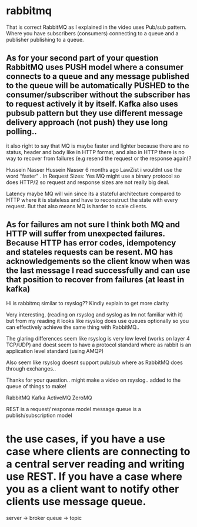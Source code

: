 rabbitmq
=======

That is correct RabbitMQ as I explained in the video uses Pub/sub pattern. Where you have subscribers (consumers) connecting to a queue and a publisher publishing to a queue. 

As for your second part of your question RabbitMQ uses PUSH model where a consumer connects to a queue and any message published to the queue will be automatically PUSHED to the consumer/subscriber without the subscriber has to request actively it by itself. Kafka also uses pubsub pattern but they use different message delivery approach (not push) they use long polling.. 
--------------------------------------------------------------------------------------------------------------
 it also right to say that MQ is maybe faster and lighter because there are no status, header and body like in HTTP format, and also in HTTP there is no way to recover from failures (e.g resend the request or the response again)?



Hussein Nasser
Hussein Nasser
6 months ago
LawZist i wouldnt use the word “faster” . In Request Sizes: Yes MQ might use a binary protocol so does HTTP/2 so request and response sizes are not really big deal. 

Latency maybe MQ will win since its a stateful architecture compared to HTTP where it is stateless and have to reconstruct the state with every request. But that also means MQ is harder to scale clients. 

As for failures am not sure I think both MQ and HTTP will suffer from unexpected failures. Because HTTP has error codes, idempotency and stateles requests can be resent. MQ has acknowledgements so the client know when was the last message I read successfully and can use that position to recover from failures (at least in kafka)
------------------------------------------------------------------------------------------------------------------

Hi is rabbitmq similar to rsyslog??
Kindly explain to get more clarity

Very interesting, (reading on rsyslog and syslog as Im not familiar with it) but from my reading it looks like rsyslog does use queues optionally so you can effectively achieve the same thing with RabbitMQ.. 

The glaring differences seem like rsyslog is very low level (works on layer 4 TCP/UDP) and doest seem to have a protocol standard where as rabbit is an application level standard (using AMQP)

Also seem like rsyslog doesnt support pub/sub where as RabbitMQ does through exchanges.. 

Thanks for your question.. might make a video on rsyslog.. added to the queue of things to make!


RabbitMQ
Kafka
ActiveMQ
ZeroMQ



REST is a request/ response model 
message queue is a publish/subscription model
# the use cases, if you have a use case where clients are connecting to a central server reading and writing use REST. If you have a case where you as a client want to notify other clients use message queue.











server -> broker
queue -> topic